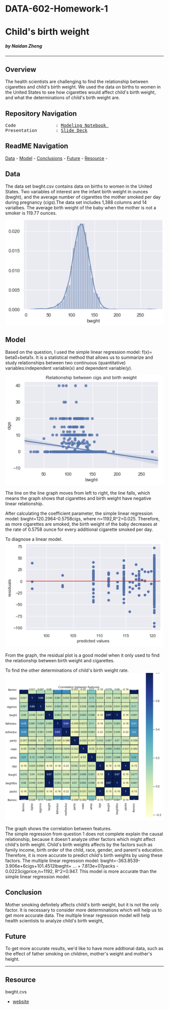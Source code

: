 # DATA-602-Homework-1
# Child's birth weight
#####    by Naidan Zheng


---

## Overview
The health scientists are challenging to find the relationship between cigarettes and child's birth weight. We used the data on births to women in the United States to see how cigarettes would affect child's birth weight, and what the determinations of child's birth weight are.

## Repository Navigation
<pre>
Code               : <a href=https://github.com/Naidanzheng/DATA-602-Homework-1/blob/master/Homework%20one.ipynb>Modeling Notebook </a>
Presentation       : <a href=https://github.com/Naidanzheng/DATA-602-Homework-1/blob/master/Presentation.pptx>Slide Deck</a>
</pre>

## ReadME Navigation
[Data](https://github.com/Naidanzheng/DATA-602-Homework-1#data) -
[Model](https://github.com/Naidanzheng/DATA-602-Homework-1#model) -
[Conclusions](https://github.com/Naidanzheng/DATA-602-Homework-1#conclusion) - 
[Future](https://github.com/Naidanzheng/DATA-602-Homework-1#future) - 
[Resource](https://github.com/Naidanzheng/DATA-602-Homework-1#resource) - 




## Data
The data set bwght.csv contains data on births to women in the United States. Two variables of interest are the infant birth weight in ounces (bwght), and the average number of cigarettes the mother smoked per day during pregnancy (cigs).The data set includes 1,388 columns and 14 varialbes. The average birth weight of the baby when the mother is not a smoker is 119.77 ounces.

![bwght.png](https://github.com/Naidanzheng/DATA-602-Homework-1/blob/master/bwght.png)

## Model
Based on the question, I used the simple linear regression model: f(x)= beta0+beta1x. It is a statistical method that allows us to summarize and study relationships between two continuous (quantitative) variables:independent variable(x) and dependent variable(y).

![cigs.png](https://github.com/Naidanzheng/DATA-602-Homework-1/blob/master/cigs.png)

The line on the line graph moves from left to right, the line falls, which means the graph shows that cigarettes and birth weight have negative linear relationship.

After calculating the coefficient parameter, the simple linear regression model: bwght=120.2964-0.5758cigs, where n=1192,R^2=0.025.
Therefore, as more cigarettes are smoked, the birth weight of the baby decreases at the rate of 0.5758 ounce for every additional cigarette smoked per day.

To diagnose a linear model.
![predicted.png](https://github.com/Naidanzheng/DATA-602-Homework-1/blob/master/predicted.png)

From the graph, the residual plot is a good model when it only used to find the relationship between birth weight and cigarettes.

To find the other determinations of child's birth weight rate. 
![coefficient.png](https://github.com/Naidanzheng/DATA-602-Homework-1/blob/master/coefficient.png)

The graph shows the correlation between features.          
The simple regression from question 1 does not complete explain the causal relationship, because it doesn't analyze other factors which might affect child's birth weight. Child's birth weights affects by the factors such as family income, birth order of the child, race, gender, and parent's education.
Therefore, it is more accurate to predict child's birth weights by using these factors.
The multiple linear regression model: bwght=-363.8539-3.906e+6cigs+101.4512lbwght+ ... + 7.813e+07packs - 0.0223cigprice,n=1192, R^2=0.947. 
This model is more accurate than the simple linear regression model.


## Conclusion
Mother smoking definitely affects child's birth weight, but it is not the only factor. It is necessary to consider more determinations which will help us to get more accurate data. The multiple linear regression model will help health scientists to analyze child's birth weight, 

## Future
To get more accurate results, we'd like to have more addtional data, such as the effect of father smoking on children, mother's weight and mother's height.

---

## Resource
bwght.cvs
- [website](https://www.stata.com/texts/eacsap/)
